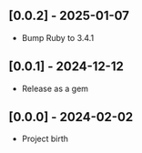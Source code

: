 ## [0.0.2] - 2025-01-07

- Bump Ruby to 3.4.1

## [0.0.1] - 2024-12-12

- Release as a gem

## [0.0.0] - 2024-02-02

- Project birth
